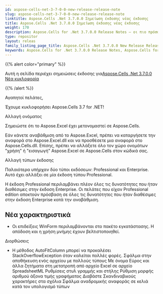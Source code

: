 ```yaml
---
id: aspose-cells-net-3-7-0-0-new-release-release-note
slug: aspose-cells-net-3-7-0-0-new-release-release-note
linktitle: Aspose.Cells .Net 3.7.0.0 Σημείωση έκδοσης νέας έκδοσης
title: Aspose.Cells .Net 3.7.0.0 Σημείωση έκδοσης νέας έκδοσης
weight: 170
description: Aspose.Cells for .Net 3.7.0.0 Release Notes – οι πιο πρόσφατες βελτιώσεις, νέες δυνατότητες και επιδιορθώσεις
type: repositor
layout: releas
family_listing_page_title: Aspose.Cells .Net 3.7.0.0 New Release Release Note
keywords: Aspose.Cells for .Net 3.7.0.0 Release Notes, Aspose.Cells for .Net 3.7.0.0 updates and fixe
---
```

{{% alert color="primary" %}} 

 Αυτή η σελίδα περιέχει σημειώσεις έκδοσης για[Aspose.Cells .Net 3.7.0.0 Νέα κυκλοφορία](https://releases.aspose.com/cells/net/new-releases/aspose.cells-.net-3.7.0.0-new-release/)

{{% /alert %}} 

 Αγαπητοί πελάτες,

Έχουμε κυκλοφορήσει Aspose.Cells 3.7 for .NET!

 Αλλαγή ονόματος

 Σημειώστε ότι το Aspose.Excel έχει μετονομαστεί σε Aspose.Cells.

 Εάν κάνετε αναβάθμιση από το Aspose.Excel, πρέπει να καταργήσετε την αναφορά στο Aspose.Excel.dll και να προσθέσετε μια αναφορά στο Aspose.Cells.dll. Επίσης, πρέπει να αλλάξετε όλο τον χώρο ονομάτων "χρήση" ή "εισαγωγή" Aspose.Excel σε Aspose.Cells στον κώδικά σας.



 Αλλαγή τύπων έκδοσης

 Παλαιότερα υπήρχαν δύο τύποι εκδόσεων: Professional και Enterprise. Αυτό έχει αλλάξει σε μία έκδοση τύπου Professional.

 Η έκδοση Professional περιλαμβάνει πλέον όλες τις δυνατότητες που ήταν διαθέσιμες στην έκδοση Enterprise. Οι πελάτες που είχαν Professional edition αποκτούν πρόσβαση σε όλες τις δυνατότητες που ήταν διαθέσιμες στην έκδοση Enterprise κατά την αναβάθμιση.


##  **Νέα χαρακτηριστικά**
- Οι επιδείξεις WinForm περιλαμβάνονται στο πακέτο εγκατάστασης.
 Η απόδοση και η χρήση μνήμης έχουν βελτιστοποιηθεί.



 Διορθώσεις

- Η μέθοδος AutoFitColumn μπορεί να προκαλέσει StackOverflowException όταν καλείται πολλές φορές.
 Σφάλμα στην αποθήκευση ενός αρχείου με πολλούς τύπους
Με όνομα Εύρος και άλλα ζητήματα στη μετατροπή από αρχείο Excel σε αρχείο SpreadsheetML
 Ρυθμίσεις στυλ γραμμής και στήλης
 Ρύθμιση μορφής αριθμού άξονα τιμής γραφήματος
 Διαβάστε Σκανδιναβικούς χαρακτήρες στα σχόλια
 Σφάλμα αναδρομικής αναφοράς σε κελιά κατά τον υπολογισμό τύπων


